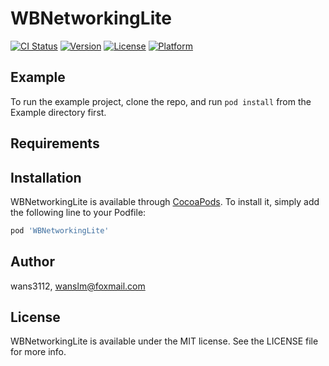 # WBNetworkingLite

[![CI Status](https://img.shields.io/travis/wans3112/WBNetworkingLite.svg?style=flat)](https://travis-ci.org/wans3112/WBNetworkingLite)
[![Version](https://img.shields.io/cocoapods/v/WBNetworkingLite.svg?style=flat)](https://cocoapods.org/pods/WBNetworkingLite)
[![License](https://img.shields.io/cocoapods/l/WBNetworkingLite.svg?style=flat)](https://cocoapods.org/pods/WBNetworkingLite)
[![Platform](https://img.shields.io/cocoapods/p/WBNetworkingLite.svg?style=flat)](https://cocoapods.org/pods/WBNetworkingLite)

## Example

To run the example project, clone the repo, and run `pod install` from the Example directory first.

## Requirements

## Installation

WBNetworkingLite is available through [CocoaPods](https://cocoapods.org). To install
it, simply add the following line to your Podfile:

```ruby
pod 'WBNetworkingLite'
```

## Author

wans3112, wanslm@foxmail.com

## License

WBNetworkingLite is available under the MIT license. See the LICENSE file for more info.
